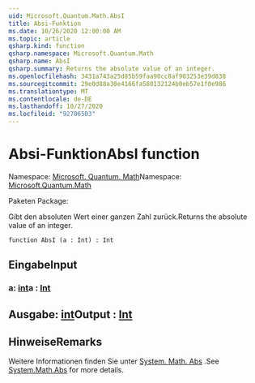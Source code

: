 ```yaml
---
uid: Microsoft.Quantum.Math.AbsI
title: Absi-Funktion
ms.date: 10/26/2020 12:00:00 AM
ms.topic: article
qsharp.kind: function
qsharp.namespace: Microsoft.Quantum.Math
qsharp.name: AbsI
qsharp.summary: Returns the absolute value of an integer.
ms.openlocfilehash: 3431a743a25d85b59faa90cc8af903253e39d838
ms.sourcegitcommit: 29e0d88a30e4166fa580132124b0eb57e1f0e986
ms.translationtype: MT
ms.contentlocale: de-DE
ms.lasthandoff: 10/27/2020
ms.locfileid: "92706503"
---
```

# <a name="absi-function"></a><span data-ttu-id="9f2b5-102">Absi-Funktion</span><span class="sxs-lookup"><span data-stu-id="9f2b5-102">AbsI function</span></span>

<span data-ttu-id="9f2b5-103">Namespace: [Microsoft. Quantum. Math](xref:Microsoft.Quantum.Math)</span><span class="sxs-lookup"><span data-stu-id="9f2b5-103">Namespace: [Microsoft.Quantum.Math](xref:Microsoft.Quantum.Math)</span></span>

<span data-ttu-id="9f2b5-104">Paketen [](https://nuget.org/packages/)</span><span class="sxs-lookup"><span data-stu-id="9f2b5-104">Package: [](https://nuget.org/packages/)</span></span>


<span data-ttu-id="9f2b5-105">Gibt den absoluten Wert einer ganzen Zahl zurück.</span><span class="sxs-lookup"><span data-stu-id="9f2b5-105">Returns the absolute value of an integer.</span></span>

```qsharp
function AbsI (a : Int) : Int
```


## <a name="input"></a><span data-ttu-id="9f2b5-106">Eingabe</span><span class="sxs-lookup"><span data-stu-id="9f2b5-106">Input</span></span>

### <a name="a--int"></a><span data-ttu-id="9f2b5-107">a: [int](xref:microsoft.quantum.lang-ref.int)</span><span class="sxs-lookup"><span data-stu-id="9f2b5-107">a : [Int](xref:microsoft.quantum.lang-ref.int)</span></span>





## <a name="output--int"></a><span data-ttu-id="9f2b5-108">Ausgabe: [int](xref:microsoft.quantum.lang-ref.int)</span><span class="sxs-lookup"><span data-stu-id="9f2b5-108">Output : [Int](xref:microsoft.quantum.lang-ref.int)</span></span>



## <a name="remarks"></a><span data-ttu-id="9f2b5-109">Hinweise</span><span class="sxs-lookup"><span data-stu-id="9f2b5-109">Remarks</span></span>

<span data-ttu-id="9f2b5-110">Weitere Informationen finden Sie unter [System. Math. Abs](https://docs.microsoft.com/dotnet/api/system.math.abs) .</span><span class="sxs-lookup"><span data-stu-id="9f2b5-110">See [System.Math.Abs](https://docs.microsoft.com/dotnet/api/system.math.abs) for more details.</span></span>